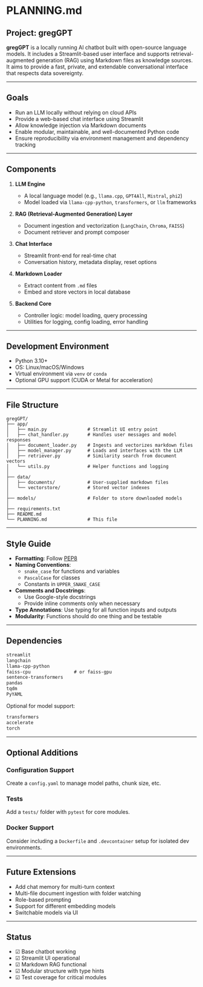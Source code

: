 # PLANNING.md

## Project: gregGPT

**gregGPT** is a locally running AI chatbot built with open-source language models. It includes a Streamlit-based user interface and supports retrieval-augmented generation (RAG) using Markdown files as knowledge sources. It aims to provide a fast, private, and extendable conversational interface that respects data sovereignty.

---

## Goals

- Run an LLM locally without relying on cloud APIs
- Provide a web-based chat interface using Streamlit
- Allow knowledge injection via Markdown documents
- Enable modular, maintainable, and well-documented Python code
- Ensure reproducibility via environment management and dependency tracking

---

## Components

1. **LLM Engine**
   - A local language model (e.g., `llama.cpp`, `GPT4All`, `Mistral`, `phi2`)
   - Model loaded via `llama-cpp-python`, `transformers`, or `llm` frameworks

2. **RAG (Retrieval-Augmented Generation) Layer**
   - Document ingestion and vectorization (`LangChain`, `Chroma`, `FAISS`)
   - Document retriever and prompt composer

3. **Chat Interface**
   - Streamlit front-end for real-time chat
   - Conversation history, metadata display, reset options

4. **Markdown Loader**
   - Extract content from `.md` files
   - Embed and store vectors in local database

5. **Backend Core**
   - Controller logic: model loading, query processing
   - Utilities for logging, config loading, error handling

---

## Development Environment

- Python 3.10+
- OS: Linux/macOS/Windows
- Virtual environment via `venv` or `conda`
- Optional GPU support (CUDA or Metal for acceleration)

---

## File Structure

```
gregGPT/
├── app/
│   ├── main.py               # Streamlit UI entry point
│   ├── chat_handler.py       # Handles user messages and model responses
│   ├── document_loader.py    # Ingests and vectorizes markdown files
│   ├── model_manager.py      # Loads and interfaces with the LLM
│   ├── retriever.py          # Similarity search from document vectors
│   └── utils.py              # Helper functions and logging
│
├── data/
│   ├── documents/            # User-supplied markdown files
│   └── vectorstore/          # Stored vector indexes
│
├── models/                   # Folder to store downloaded models
│
├── requirements.txt
├── README.md
└── PLANNING.md               # This file
```

---

## Style Guide

- **Formatting**: Follow [PEP8](https://peps.python.org/pep-0008/)
- **Naming Conventions**:
  - `snake_case` for functions and variables
  - `PascalCase` for classes
  - Constants in `UPPER_SNAKE_CASE`
- **Comments and Docstrings**:
  - Use Google-style docstrings
  - Provide inline comments only when necessary
- **Type Annotations**: Use typing for all function inputs and outputs
- **Modularity**: Functions should do one thing and be testable

---

## Dependencies

```txt
streamlit
langchain
llama-cpp-python
faiss-cpu                # or faiss-gpu
sentence-transformers
pandas
tqdm
PyYAML
```

Optional for model support:
```txt
transformers
accelerate
torch
```

---

## Optional Additions

### Configuration Support

Create a `config.yaml` to manage model paths, chunk size, etc.

### Tests

Add a `tests/` folder with `pytest` for core modules.

### Docker Support

Consider including a `Dockerfile` and `.devcontainer` setup for isolated dev environments.

---

## Future Extensions

- Add chat memory for multi-turn context
- Multi-file document ingestion with folder watching
- Role-based prompting
- Support for different embedding models
- Switchable models via UI

---

## Status

- ☑ Base chatbot working
- ☑ Streamlit UI operational
- ☑ Markdown RAG functional
- ☑ Modular structure with type hints
- ☑ Test coverage for critical modules

